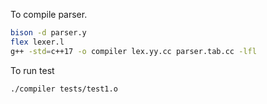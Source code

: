 To compile parser.
```bash
bison -d parser.y
flex lexer.l
g++ -std=c++17 -o compiler lex.yy.cc parser.tab.cc -lfl
```

To run test
```bash
./compiler tests/test1.o
```